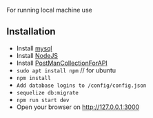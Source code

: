 For running local machine use 
## Installation
* Install [mysql](https://dev.mysql.com/doc/)
* Install [NodeJS](https://nodejs.org/en/download/)
* Install [PostManCollectionForAPI](https://www.getpostman.com/collections/f8f21dd457ff019f20f7/)
* `sudo apt install npm`  // for ubuntu 
* `npm install`
* `Add database logins to /config/config.json`
* `sequelize db:migrate`
* `npm run start dev`
* Open your browser on http://127.0.0.1:3000
